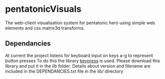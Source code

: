 # pentatonicVisuals
The web-client visualisation system for pentatonic hero using simple web elements and css matrix3d transforms.

## Dependancies
At current the project listens for keyboard input on keys a-g to represent button presses
To do this the library [keypress](https://github.com/dmauro/Keypress/) is used.
Please download this library and put it in the lib folder. Details about version and filename are included in the
DEPENDANCIES.txt file in the lib/ directory
